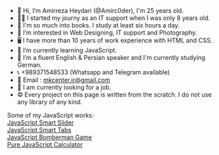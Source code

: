 - 👋 Hi, I’m Amirreza Heydari (@Amirc0der), I'm 25 years old.
- 👨‍💻 I started my journy as an IT support when I was only 8 years old.
- 📕 I'm so much into books. I study at least six hours a day.
- 👀 I’m interested in Web Designing, IT support and Photography.
- 🖥 I have more than 10 years of work experience with HTML and CSS.
- 🌱 I’m currently learning JavaScript. 
- 💞️ I’m a fluent English & Persian speaker and I'm currently studying German. 
- 📞 +989371548533 (Whatsapp and Telegram available)
- 📧 Email : mkcenter.ir@gmail.com
- 💼 I am currently looking for a job.
- ©️ Every project on this page is written from the scratch. I do not use any library of any kind.

Some of my JavaScript works: <br>
[JavaScript Smart Slider](https://amirc0der.github.io/Smart-JavaScript-Slider) <br>
[JavaScript Smart Tabs](https://amirc0der.github.io/Smart-JavaScript-Tabs) <br>
[JavaScript Bomberman Game](https://amirc0der.github.io/JavaScript-Game) <br>
[Pure JavaScript Calculator](https://amirc0der.github.io/Pure-JS-Calculator)<br>
